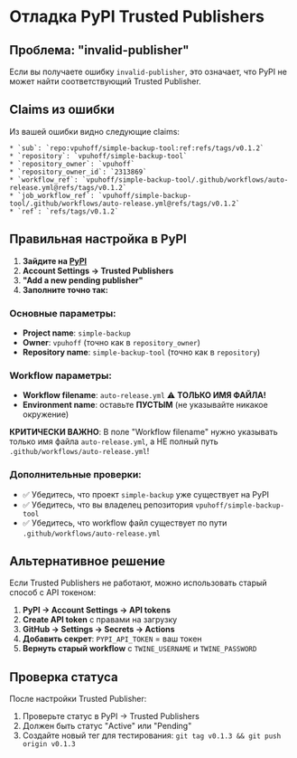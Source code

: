 # Отладка PyPI Trusted Publishers

## Проблема: "invalid-publisher"

Если вы получаете ошибку `invalid-publisher`, это означает, что PyPI не может найти соответствующий Trusted Publisher.

## Claims из ошибки

Из вашей ошибки видно следующие claims:
```
* `sub`: `repo:vpuhoff/simple-backup-tool:ref:refs/tags/v0.1.2`
* `repository`: `vpuhoff/simple-backup-tool`
* `repository_owner`: `vpuhoff`
* `repository_owner_id`: `2313869`
* `workflow_ref`: `vpuhoff/simple-backup-tool/.github/workflows/auto-release.yml@refs/tags/v0.1.2`
* `job_workflow_ref`: `vpuhoff/simple-backup-tool/.github/workflows/auto-release.yml@refs/tags/v0.1.2`
* `ref`: `refs/tags/v0.1.2`
```

## Правильная настройка в PyPI

1. **Зайдите на [PyPI](https://pypi.org)**
2. **Account Settings → Trusted Publishers**
3. **"Add a new pending publisher"**
4. **Заполните точно так:**

### Основные параметры:
- **Project name**: `simple-backup`
- **Owner**: `vpuhoff` (точно как в `repository_owner`)
- **Repository name**: `simple-backup-tool` (точно как в `repository`)

### Workflow параметры:
- **Workflow filename**: `auto-release.yml` ⚠️ **ТОЛЬКО ИМЯ ФАЙЛА!**
- **Environment name**: оставьте **ПУСТЫМ** (не указывайте никакое окружение)

**КРИТИЧЕСКИ ВАЖНО**: В поле "Workflow filename" нужно указывать только имя файла `auto-release.yml`, а НЕ полный путь `.github/workflows/auto-release.yml`!

### Дополнительные проверки:
- ✅ Убедитесь, что проект `simple-backup` уже существует на PyPI
- ✅ Убедитесь, что вы владелец репозитория `vpuhoff/simple-backup-tool`
- ✅ Убедитесь, что workflow файл существует по пути `.github/workflows/auto-release.yml`

## Альтернативное решение

Если Trusted Publishers не работают, можно использовать старый способ с API токеном:

1. **PyPI → Account Settings → API tokens**
2. **Create API token** с правами на загрузку
3. **GitHub → Settings → Secrets → Actions**
4. **Добавить секрет**: `PYPI_API_TOKEN` = ваш токен
5. **Вернуть старый workflow** с `TWINE_USERNAME` и `TWINE_PASSWORD`

## Проверка статуса

После настройки Trusted Publisher:
1. Проверьте статус в PyPI → Trusted Publishers
2. Должен быть статус "Active" или "Pending"
3. Создайте новый тег для тестирования: `git tag v0.1.3 && git push origin v0.1.3`

